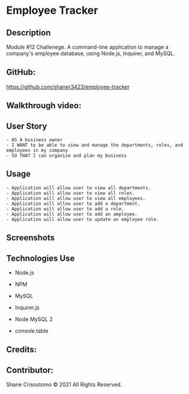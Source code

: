 # Employee Tracker

## Description 

Module #12 Challenege. A command-line application to manage a company's employee database, using Node.js, Inquirer, and MySQL.

## GitHub:
https://github.com/shaner3423/employee-tracker

## Walkthrough video:

## User Story
```
- AS A business owner
- I WANT to be able to view and manage the departments, roles, and employees in my company
- SO THAT I can organize and plan my business
```

## Usage
```
- Application will allow user to view all departments.
- Application will allow user to view all roles.
- Application will allow user to view all employees.
- Application will allow user to add a department.
- Application will allow user to add a role.
- Application will allow user to add an amployee.
- Application will allow user to update an employee role.
```

## Screenshots


## Technologies Use

- Node.js

- NPM

- MySQL

- Inquirer.js

- Node MySQL 2

- console.table

## Credits:


## Contributor:

Shane Crisostomo &copy; 2021 All Rights Reserved.



